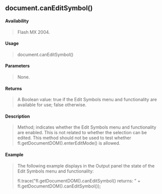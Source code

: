 ## document.canEditSymbol()

#### Availability

> Flash MX 2004.

#### Usage

> document.canEditSymbol()

#### Parameters

> None.

#### Returns

> A Boolean value: true if the Edit Symbols menu and functionality are available for use; false otherwise.

#### Description

> Method; indicates whether the Edit Symbols menu and functionality are enabled. This is not related to whether the selection can be edited. This method should not be used to test whether fl.getDocumentDOM().enterEditMode() is allowed.

#### Example

> The following example displays in the Output panel the state of the Edit Symbols menu and functionality:
>
> fl.trace("fl.getDocumentDOM().canEditSymbol() returns: " + fl.getDocumentDOM().canEditSymbol());
